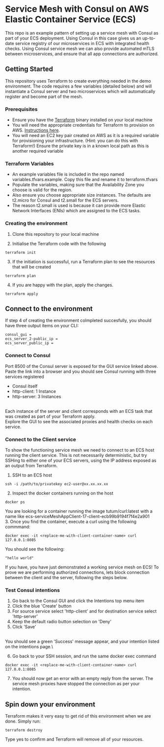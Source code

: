 # Service Mesh with Consul on AWS Elastic Container Service (ECS)

This repo is an example pattern of setting up a service mesh with Consul as part of your ECS deployment. 
Using Consul in this case gives us an up-to-date service registry of our microservices in ECS with integrated health checks. 
Using Consul service mesh we can also provide automated mTLS between microservices, and ensure that all app connections are authorized. 

## Getting Started

This repository uses Terraform to create everything needed in the demo environment. The code requires a few variables (detailed below) and will instantiate a Consul server and two microservices which will automatically register and become part of the mesh. 

### Prerequisites

* Ensure you have the [Terraform](https://www.terraform.io/downloads.html) binary installed on your local machine 
* You will need the appropriate credentials for Terraform to provision on AWS. [Instructions here](https://www.terraform.io/docs/providers/aws/index.html).
* You will need an EC2 key pair created on AWS as it is a required variable for provisioning your infrastructure. (Hint: you can do this with Terraform!) Ensure the private key is in a known local path as this is another required variable

### Terraform Variables

* An example variables file is included in the repo named variables.tfvars.example. Copy this file and rename it to terraform.tfvars
* Populate the variables, making sure that the Availability Zone you choose is valid for the region.
* Also ensure you choose appropriate size instances. The defaults are t2.micro for Consul and t2.small for the ECS servers.
* The reason t2.small is used is because it can provide more Elastic Network Interfaces (ENIs) which are assigned to the ECS tasks. 

### Creating the environment


1. Clone this repository to your local machine

2. Initialise the Terraform code with the following

```
terraform init
```

3. If the initiation is successful, run a Terraform plan to see the resources that will be created

```
terraform plan
```

4. If you are happy with the plan, apply the changes. 

```
terraform apply
```


## Connect to the environment

If step 4 of creating the environment colmpleted succesfully, you should have three output items on your CLI:
```
consul_gui = 
ecs_server_2-public_ip = 
ecs_server_public_ip = 
```

### Connect to Consul

Port 8500 of the Consul server is exposed for the GUI service linked above. 
Paste the link into a browser and you should see Consul running with three services registered
* Consul itself
* http-client: 1 Instance
* http-server: 3 Instances

\
Each instance of the server and client corresponds with an ECS task that was created as part of your Terraform apply.\
Explore the GUI to see the associated proxies and health checks on each service.

### Connect to the Client service

To show the functioning service mesh we need to connect to an ECS host running the client service. 
This is not necessarily deterministic, but try SSHing to either one of your ECS servers, using the IP address exposed as an output from Terraform. 

1. SSH to an ECS host

```
ssh -i /path/to/privatekey ec2-user@xx.xx.xx.xx
```
2. Inspect the docker containers running on the host
```
docker ps
```
You are looking for a container running the image tutum/curl:latest with a name like ecs-serviceMeshAppClient-17-client-ecb99b9194f7f4e2a901\
3. Once you find the container, execute a curl using the following commmand: 
```
docker exec -it <replace-me-with-client-container-name> curl 127.0.0.1:8085
```
You should see the following:
```
"hello world"
```
If you have, you have just demonstrated a working service mesh on ECS! To prove we are performing authorized connections, lets block connection between the client and the server, following the steps below.



### Test Consul intentions

1. Go back to the Consul GUI and click the Intentions top menu item
2. Click the blue 'Create' button
3. For source service select 'http-client' and for destination service select 'http-server'
4. Keep the default radio button selection on 'Deny'
5. Click 'Save'

\
You should see a green 'Success' message appear, and your intention listed on the intentions page.\

6. Go back to your SSH session, and run the same docker exec command 
```
docker exec -it <replace-me-with-client-container-name> curl 127.0.0.1:8085
```
7. You should now get an error with an empty reply from the server. The service mesh proxies have stopped the connection as per your intention. 


## Spin down your environment

Terraform makes it very easy to get rid of this environment when we are done. Simply run: 
```
terraform destroy
```
Type yes to confirm and Terraform will remove all of your resources. 